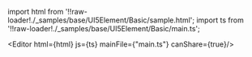 import html from '!!raw-loader!./_samples/base/UI5Element/Basic/sample.html';
import ts from '!!raw-loader!./_samples/base/UI5Element/Basic/main.ts';

<Editor html={html} js={ts} mainFile={"main.ts"} canShare={true}/>